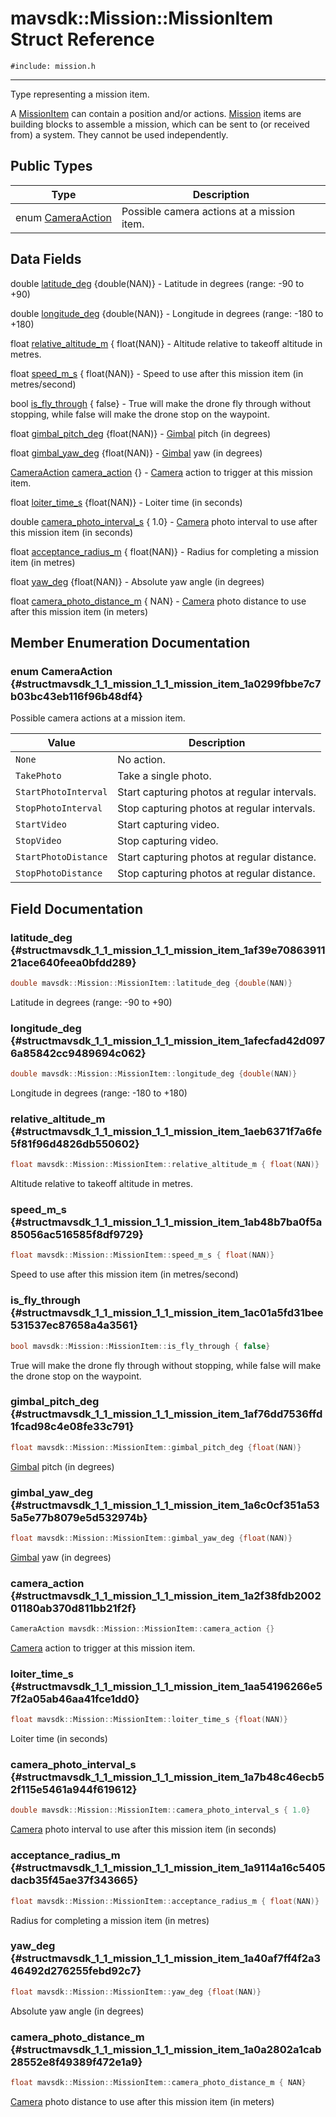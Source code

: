 # mavsdk::Mission::MissionItem Struct Reference
`#include: mission.h`

----


Type representing a mission item. 


A [MissionItem](structmavsdk_1_1_mission_1_1_mission_item.md) can contain a position and/or actions. [Mission](classmavsdk_1_1_mission.md) items are building blocks to assemble a mission, which can be sent to (or received from) a system. They cannot be used independently. 


## Public Types


Type | Description
--- | ---
enum [CameraAction](#structmavsdk_1_1_mission_1_1_mission_item_1a0299fbbe7c7b03bc43eb116f96b48df4) | Possible camera actions at a mission item.

## Data Fields


double [latitude_deg](#structmavsdk_1_1_mission_1_1_mission_item_1af39e7086391121ace640feea0bfdd289) {double(NAN)} - Latitude in degrees (range: -90 to +90)

double [longitude_deg](#structmavsdk_1_1_mission_1_1_mission_item_1afecfad42d0976a85842cc9489694c062) {double(NAN)} - Longitude in degrees (range: -180 to +180)

float [relative_altitude_m](#structmavsdk_1_1_mission_1_1_mission_item_1aeb6371f7a6fe5f81f96d4826db550602) { float(NAN)} - Altitude relative to takeoff altitude in metres.

float [speed_m_s](#structmavsdk_1_1_mission_1_1_mission_item_1ab48b7ba0f5a85056ac516585f8df9729) { float(NAN)} - Speed to use after this mission item (in metres/second)

bool [is_fly_through](#structmavsdk_1_1_mission_1_1_mission_item_1ac01a5fd31bee531537ec87658a4a3561) { false} - True will make the drone fly through without stopping, while false will make the drone stop on the waypoint.

float [gimbal_pitch_deg](#structmavsdk_1_1_mission_1_1_mission_item_1af76dd7536ffd1fcad98c4e08fe33c791) {float(NAN)} - [Gimbal](classmavsdk_1_1_gimbal.md) pitch (in degrees)

float [gimbal_yaw_deg](#structmavsdk_1_1_mission_1_1_mission_item_1a6c0cf351a535a5e77b8079e5d532974b) {float(NAN)} - [Gimbal](classmavsdk_1_1_gimbal.md) yaw (in degrees)

[CameraAction](structmavsdk_1_1_mission_1_1_mission_item.md#structmavsdk_1_1_mission_1_1_mission_item_1a0299fbbe7c7b03bc43eb116f96b48df4) [camera_action](#structmavsdk_1_1_mission_1_1_mission_item_1a2f38fdb200201180ab370d811bb21f2f) {} - [Camera](classmavsdk_1_1_camera.md) action to trigger at this mission item.

float [loiter_time_s](#structmavsdk_1_1_mission_1_1_mission_item_1aa54196266e57f2a05ab46aa41fce1dd0) {float(NAN)} - Loiter time (in seconds)

double [camera_photo_interval_s](#structmavsdk_1_1_mission_1_1_mission_item_1a7b48c46ecb52f115e5461a944f619612) { 1.0} - [Camera](classmavsdk_1_1_camera.md) photo interval to use after this mission item (in seconds)

float [acceptance_radius_m](#structmavsdk_1_1_mission_1_1_mission_item_1a9114a16c5405dacb35f45ae37f343665) { float(NAN)} - Radius for completing a mission item (in metres)

float [yaw_deg](#structmavsdk_1_1_mission_1_1_mission_item_1a40af7ff4f2a346492d276255febd92c7) {float(NAN)} - Absolute yaw angle (in degrees)

float [camera_photo_distance_m](#structmavsdk_1_1_mission_1_1_mission_item_1a0a2802a1cab28552e8f49389f472e1a9) { NAN} - [Camera](classmavsdk_1_1_camera.md) photo distance to use after this mission item (in meters)


## Member Enumeration Documentation


### enum CameraAction {#structmavsdk_1_1_mission_1_1_mission_item_1a0299fbbe7c7b03bc43eb116f96b48df4}


Possible camera actions at a mission item.


Value | Description
--- | ---
<span id="structmavsdk_1_1_mission_1_1_mission_item_1a0299fbbe7c7b03bc43eb116f96b48df4a6adf97f83acf6453d4a6a4b1070f3754"></span> `None` | No action. 
<span id="structmavsdk_1_1_mission_1_1_mission_item_1a0299fbbe7c7b03bc43eb116f96b48df4a32e4460786600f3883452550664c13af"></span> `TakePhoto` | Take a single photo. 
<span id="structmavsdk_1_1_mission_1_1_mission_item_1a0299fbbe7c7b03bc43eb116f96b48df4a7cd902daf19f053b0078caf0fb2977c3"></span> `StartPhotoInterval` | Start capturing photos at regular intervals. 
<span id="structmavsdk_1_1_mission_1_1_mission_item_1a0299fbbe7c7b03bc43eb116f96b48df4aa5ca4f2a945ea616f186b130f8f36a18"></span> `StopPhotoInterval` | Stop capturing photos at regular intervals. 
<span id="structmavsdk_1_1_mission_1_1_mission_item_1a0299fbbe7c7b03bc43eb116f96b48df4a7a9102c91e389c449d24a3ca0d8bdf4f"></span> `StartVideo` | Start capturing video. 
<span id="structmavsdk_1_1_mission_1_1_mission_item_1a0299fbbe7c7b03bc43eb116f96b48df4a3ab23501110c4bf07668c2178168da01"></span> `StopVideo` | Stop capturing video. 
<span id="structmavsdk_1_1_mission_1_1_mission_item_1a0299fbbe7c7b03bc43eb116f96b48df4a9aabe55729b070dbba61b3b7e9e8faa3"></span> `StartPhotoDistance` | Start capturing photos at regular distance. 
<span id="structmavsdk_1_1_mission_1_1_mission_item_1a0299fbbe7c7b03bc43eb116f96b48df4a3e66812860fd78f0707062e31b98cd1e"></span> `StopPhotoDistance` | Stop capturing photos at regular distance. 

## Field Documentation


### latitude_deg {#structmavsdk_1_1_mission_1_1_mission_item_1af39e7086391121ace640feea0bfdd289}

```cpp
double mavsdk::Mission::MissionItem::latitude_deg {double(NAN)}
```


Latitude in degrees (range: -90 to +90)


### longitude_deg {#structmavsdk_1_1_mission_1_1_mission_item_1afecfad42d0976a85842cc9489694c062}

```cpp
double mavsdk::Mission::MissionItem::longitude_deg {double(NAN)}
```


Longitude in degrees (range: -180 to +180)


### relative_altitude_m {#structmavsdk_1_1_mission_1_1_mission_item_1aeb6371f7a6fe5f81f96d4826db550602}

```cpp
float mavsdk::Mission::MissionItem::relative_altitude_m { float(NAN)}
```


Altitude relative to takeoff altitude in metres.


### speed_m_s {#structmavsdk_1_1_mission_1_1_mission_item_1ab48b7ba0f5a85056ac516585f8df9729}

```cpp
float mavsdk::Mission::MissionItem::speed_m_s { float(NAN)}
```


Speed to use after this mission item (in metres/second)


### is_fly_through {#structmavsdk_1_1_mission_1_1_mission_item_1ac01a5fd31bee531537ec87658a4a3561}

```cpp
bool mavsdk::Mission::MissionItem::is_fly_through { false}
```


True will make the drone fly through without stopping, while false will make the drone stop on the waypoint.


### gimbal_pitch_deg {#structmavsdk_1_1_mission_1_1_mission_item_1af76dd7536ffd1fcad98c4e08fe33c791}

```cpp
float mavsdk::Mission::MissionItem::gimbal_pitch_deg {float(NAN)}
```


[Gimbal](classmavsdk_1_1_gimbal.md) pitch (in degrees)


### gimbal_yaw_deg {#structmavsdk_1_1_mission_1_1_mission_item_1a6c0cf351a535a5e77b8079e5d532974b}

```cpp
float mavsdk::Mission::MissionItem::gimbal_yaw_deg {float(NAN)}
```


[Gimbal](classmavsdk_1_1_gimbal.md) yaw (in degrees)


### camera_action {#structmavsdk_1_1_mission_1_1_mission_item_1a2f38fdb200201180ab370d811bb21f2f}

```cpp
CameraAction mavsdk::Mission::MissionItem::camera_action {}
```


[Camera](classmavsdk_1_1_camera.md) action to trigger at this mission item.


### loiter_time_s {#structmavsdk_1_1_mission_1_1_mission_item_1aa54196266e57f2a05ab46aa41fce1dd0}

```cpp
float mavsdk::Mission::MissionItem::loiter_time_s {float(NAN)}
```


Loiter time (in seconds)


### camera_photo_interval_s {#structmavsdk_1_1_mission_1_1_mission_item_1a7b48c46ecb52f115e5461a944f619612}

```cpp
double mavsdk::Mission::MissionItem::camera_photo_interval_s { 1.0}
```


[Camera](classmavsdk_1_1_camera.md) photo interval to use after this mission item (in seconds)


### acceptance_radius_m {#structmavsdk_1_1_mission_1_1_mission_item_1a9114a16c5405dacb35f45ae37f343665}

```cpp
float mavsdk::Mission::MissionItem::acceptance_radius_m { float(NAN)}
```


Radius for completing a mission item (in metres)


### yaw_deg {#structmavsdk_1_1_mission_1_1_mission_item_1a40af7ff4f2a346492d276255febd92c7}

```cpp
float mavsdk::Mission::MissionItem::yaw_deg {float(NAN)}
```


Absolute yaw angle (in degrees)


### camera_photo_distance_m {#structmavsdk_1_1_mission_1_1_mission_item_1a0a2802a1cab28552e8f49389f472e1a9}

```cpp
float mavsdk::Mission::MissionItem::camera_photo_distance_m { NAN}
```


[Camera](classmavsdk_1_1_camera.md) photo distance to use after this mission item (in meters)

